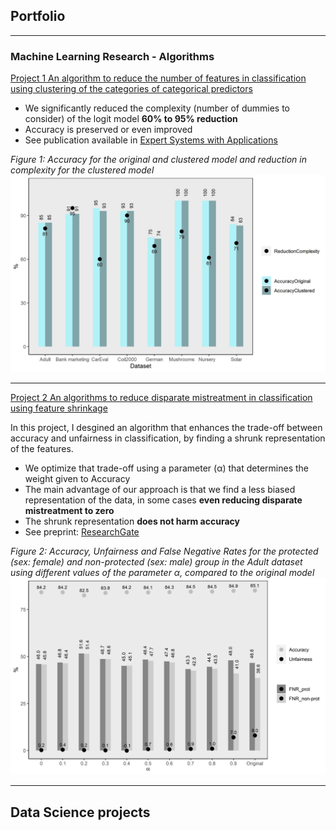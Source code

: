 ## Portfolio
---
### Machine Learning Research - Algorithms
[Project 1 An algorithm to reduce the number of features in classification using clustering of the categories of categorical predictors](https://marcelagalvisres.github.io/clustcat/)

- We significantly reduced the complexity (number of dummies to consider) of the logit model **60% to 95% reduction**
- Accuracy is preserved or even improved
- See publication available in [Expert Systems with Applications](https://doi.org/10.1016/j.eswa.2021.115245)


_Figure 1: Accuracy for the original and clustered model and reduction in complexity for the clustered model_
<img src="images/effect_clust.jpeg?raw=true"/>

---

[Project 2 An algorithms to reduce disparate mistreatment in classification using feature shrinkage](https://www.researchgate.net/publication/358614960_Improving_fairness_of_Generalized_Linear_Models_by_feature_shrinkage)

In this project, I desgined an algorithm that enhances the trade-off between accuracy and unfairness in classification, by finding a shrunk representation of the features. 
- We optimize that trade-off using a parameter (&alpha;) that determines the weight given to Accuracy
- The main advantage of our approach is that we find a less biased representation of the data, in some cases **even reducing disparate mistreatment to zero** 
- The shrunk representation **does not harm accuracy**
- See preprint: [ResearchGate](https://www.researchgate.net/publication/358614960_Improving_fairness_of_Generalized_Linear_Models_by_feature_shrinkage)

_Figure 2: Accuracy, Unfairness and False Negative Rates for the protected (sex: female) and non-protected (sex: male) group in the Adult dataset using different values of the parameter &alpha;, compared to the original model_
<img src="images/Adult_sex.jpeg?raw=true"/> 

---
## Data Science projects
